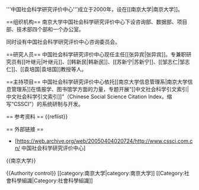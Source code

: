 '''中国社会科学研究评价中心'''成立于2000年，设在[[南京大学|南京大学]]。

==组织机构==
南京大学中国社会科学研究评价中心下设咨询部、数据部、项目部、技术部四个部和一个办公室。

同时设有中国社会科学研究评价中心咨询委员会。

==研究人员==
中国社会科学研究评价中心现任主任[[张异宾|张异宾]]。专兼职研究员有[[叶继元|叶继元]]、[[韩新民|韩新民]]、[[苏新宁|苏新宁]]、[[邹志仁|邹志仁]]、[[袁培国|袁培国]]教授等人。

==主持项目==
中国社会科学研究评价中心依托[[南京大学信息管理系|南京大学信息管理系]]在情报学、图书馆学方面的力量，专题开展“[[中文社会科学引文索引|中文社会科学引文索引]]”（Chinese Social Science Citation Index，缩写“CSSCI”）的系统研制与开发。

== 参考资料 ==
{{reflist}}

== 外部链接 ==
* [https://web.archive.org/web/20050404020724/http://www.cssci.com.cn/ 中国社会科学研究评价中心]

{{南京大学}}

{{Authority control}}
[[category:南京大学|category:南京大学]]
[[Category:社會科學組識|Category:社會科學組識]]